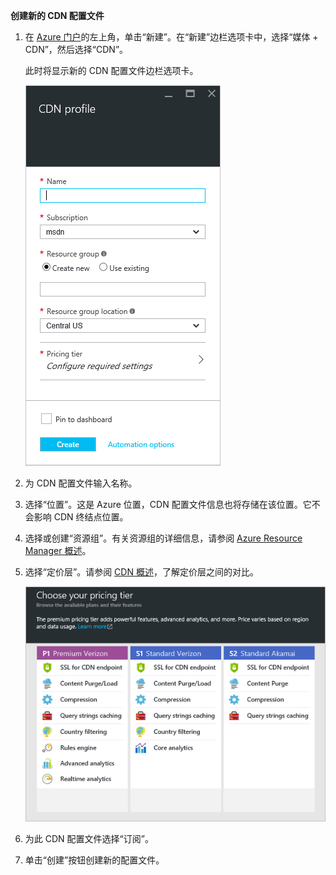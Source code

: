 **创建新的 CDN 配置文件**

1. 在 [Azure 门户](https://portal.azure.com)的左上角，单击“新建”。在“新建”边栏选项卡中，选择“媒体 + CDN”，然后选择“CDN”。
   
    此时将显示新的 CDN 配置文件边栏选项卡。
   
    ![新的 CDN 配置文件](./media/cdn-create-profile/new-cdn-profile-include.png)
2. 为 CDN 配置文件输入名称。
3. 选择“位置”。这是 Azure 位置，CDN 配置文件信息也将存储在该位置。它不会影响 CDN 终结点位置。
4. 选择或创建“资源组”。有关资源组的详细信息，请参阅 [Azure Resource Manager 概述](../articles/resource-group-overview.md#resource-groups)。
5. 选择“定价层”。请参阅 [CDN 概述](../articles/cdn/cdn-overview.md#azure-cdn-features)，了解定价层之间的对比。
   
    ![CDN 定价层选择](./media/cdn-create-profile/cdn-choose-sku-include.png)
6. 为此 CDN 配置文件选择“订阅”。
7. 单击“创建”按钮创建新的配置文件。

<!---HONumber=AcomDC_0921_2016-->